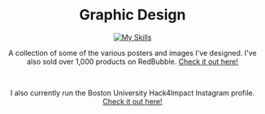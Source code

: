 <div align="center">

# Graphic Design
[![My Skills](https://skillicons.dev/icons?i=figma,ai)](https://skillicons.dev)
  
A collection of some of the various posters and images I've designed.
I've also sold over 1,000 products on RedBubble.
<a href="https://www.redbubble.com/people/nico-jackson/shop">Check it out here!</a>

<br>

I also currently run the Boston University Hack4Impact Instagram profile.
<a href="https://www.instagram.com/hack4impactbu/?hl=en">Check it out here!</a>

</div>
